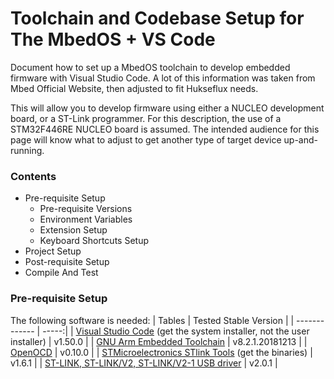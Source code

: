 # Toolchain and Codebase Setup for The MbedOS + VS Code
Document how to set up a MbedOS toolchain to develop embedded firmware with Visual Studio Code. A lot of this information was taken from Mbed Official Website, 
then adjusted to fit Hukseflux needs.

This will allow you to develop firmware using either a NUCLEO development board, or a ST-Link programmer. For this description, the use of a STM32F446RE NUCLEO board is assumed. 
The intended audience for this page will know what to adjust to get another type of target device up-and-running.

### Contents
- Pre-requisite Setup
    - Pre-requisite Versions
    - Environment Variables
    - Extension Setup
    - Keyboard Shortcuts Setup
- Project Setup
- Post-requisite Setup
- Compile And Test

### Pre-requisite Setup

The following software is needed:
| Tables        | Tested Stable Version  |
| ------------- | -----:|
| [Visual Studio Code](https://code.visualstudio.com/) (get the system installer, not the user installer) | v1.50.0 |
| [GNU Arm Embedded Toolchain](https://developer.arm.com/tools-and-software/open-source-software/developer-tools/gnu-toolchain/gnu-rm/downloads) | v8.2.1.20181213 |
| [OpenOCD](https://freddiechopin.info/en/download/category/4-openocd) | v0.10.0 |
| [STMicroelectronics STlink Tools](https://github.com/stlink-org/stlink/releases/tag/v1.6.1) (get the binaries) | v1.6.1 |
| [ST-LINK, ST-LINK/V2, ST-LINK/V2-1 USB driver](https://my.st.com/content/my_st_com/en/products/development-tools/software-development-tools/stm32-software-development-tools/stm32-utilities/stsw-link009.html) | v2.0.1 |
